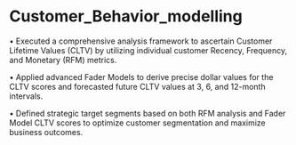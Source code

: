 # Customer_Behavior_modelling

•	Executed a comprehensive analysis framework to ascertain Customer Lifetime Values (CLTV) by utilizing individual customer Recency, Frequency, and Monetary (RFM) metrics.

•	Applied advanced Fader Models to derive precise dollar values for the CLTV scores and forecasted future CLTV values at 3, 6, and 12-month intervals.

•	Defined strategic target segments based on both RFM analysis and Fader Model CLTV scores to optimize customer segmentation and maximize business outcomes.
